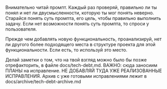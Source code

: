 Внимательно читай промпт. Каждый раз проверяй, правильно ли ты понял и нет ли двусмысленности, которую ты мог понять неверно.
Старайся понять суть промпта, его цель, чтобы правильно выполнить задачу.
Если нет возможности понять суть промпта, то спроси у пользователя.

Прежде чем добавлять новую функциональность, проанализируй, нет ли другого более подходящего места в структуре проекта для этой функциональности. Если есть, то используй это место.

Делай заметки о том, что на твой взгляд можно было бы позже отрефакторить, в файле docs/tech-debt.md. ВАЖНО: сюда заносиим ПЛАНЫ на исправление.
НЕ ДОБАВЛЯЙ ТУДА УЖЕ РЕАЛИЗОВАННЫЕ ИСПРАВЛЕНИЯ.
Архив с уже готовыми исправлениями лежит в docs/archive/tech-debt-archive.md


